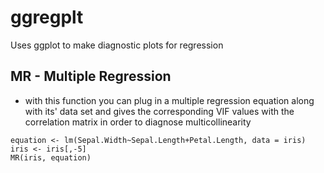# ggregplt
 Uses ggplot to make diagnostic plots for regression

## MR - Multiple Regression 
* with this function you can plug in a multiple regression equation along with its' data set and gives the corresponding VIF values with the correlation matrix in order to diagnose multicollinearity

```{r}
equation <- lm(Sepal.Width~Sepal.Length+Petal.Length, data = iris)
iris <- iris[,-5]
MR(iris, equation)
```

